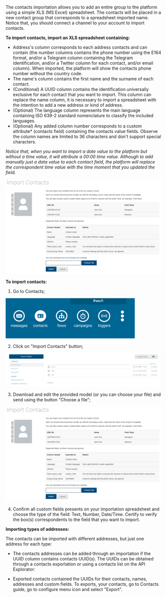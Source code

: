 The contacts importation allows you to add an entire group to the platform using a simple XLS (MS Excel) spreadsheet. The contacts will be placed in a new contact group that corresponds to a spreadsheet imported name. Notice that, you should connect a channel to your account to import contacts. 

**To import contacts, import an XLS spreadsheet containing:**
- Address's column corresponds to each address contacts and can contain (the number columns contains the phone number using the E164 format, and/or a Telegram column containing the Telegram identification, and/or a Twitter column for each contact, and/or email column). When imported, the platform will show the contacts phone number without the country code.
- The name's column contains the first name and the surname of each contact.
- (Conditional) A UUID column contains the identification universally exclusive for each contact that you want to import. This column can replace the name column, it is necessary to import a spreadsheet with the intention to add a new address or kind of address.
- (Optional) The language column represents the main language containing ISO 639-2 standard nomenclature to classify the included languages.
- (Optional) Any added column number corresponds to a custom attribute* (contacts field) containing the contacts value fields. Observe the column names are limited to 36 characters and don't support special characters.

*Notice that, when you want to import a date value to the platform but without a time value, it will attribute a 00:00 time value. Although to add manually just a data value to each contact field, the platform will replace the correspondent time value with the time moment that you updated the field.*

![](/img/contact/import_contacts.png)

**To import contacts:**

1. Go to Contacts;

![](/img/contact/contact.png)

2. Click on "Import Contacts" button;

![](/img/contact/contacts.png)

3. Download and edit the provided model (or you can choose your file) and send using the button "Choose a file";

![](/img/contact/import_contacts.png)

4. Confirm all custom fields presents on your importation spreadsheet and choose the type of the field: Text, Number, Date/Time. Certify to verify the box(s) correspondents to the field that you want to import.

**Importing types of addresses:**

The contacts can be imported with different addresses, but just one address for each type:

- The contacts addresses can be added through an importation if the UUID column contains contacts UUID(s). The UUIDs can be obtained through a contacts exportation or using a contacts list on the API Explorator:

- Exported contacts contained the UUIDs for their contacts, names, addresses and custom fields. To exports, your contacts, go to Contacts guide, go to configure menu icon and select "Export".
